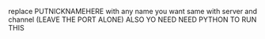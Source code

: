 replace PUTNICKNAMEHERE with any name you want  same with server and channel (LEAVE THE PORT ALONE) ALSO YO NEED NEED PYTHON TO RUN THIS
